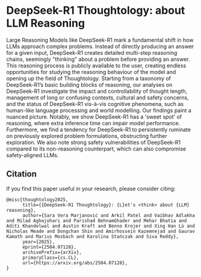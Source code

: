 # DeepSeek-R1 Thoughtology: <Thinking> about LLM Reasoning

Large Reasoning Models like DeepSeek-R1 mark a fundamental shift in how LLMs approach complex problems. Instead of directly producing an answer for a given input, DeepSeek-R1 creates detailed multi-step reasoning chains, seemingly "thinking" about a problem before providing an answer. This reasoning process is publicly available to the user, creating endless opportunities for studying the reasoning behaviour of the model and opening up the field of Thoughtology. Starting from a taxonomy of DeepSeek-R1’s basic building blocks of reasoning, our analyses on DeepSeek-R1 investigate the impact and controllability of thought length, management of long or confusing contexts, cultural and safety concerns, and the status of DeepSeek-R1 vis-à-vis
cognitive phenomena, such as human-like language processing and world modelling. Our findings paint a nuanced picture. Notably, we show DeepSeek-R1 has a 'sweet spot' of reasoning, where extra inference time can impair model performance. Furthermore, we find a tendency for DeepSeek-R1 to persistently ruminate on previously explored problem formulations, obstructing
further exploration. We also note strong safety vulnerabilities of DeepSeek-R1 compared to its non-reasoning counterpart, which can also compromise safety-aligned LLMs.


## Citation
If you find this paper useful in your research, please consider citing:

```
@misc{thoughtology2025,
      title={{DeepSeek-R1 Thoughtology}: {L}et's <think> about {LLM} reasoning}, 
      author={Sara Vera Marjanović and Arkil Patel and Vaibhav Adlakha and Milad Aghajohari and Parishad BehnamGhader and Mehar Bhatia and Aditi Khandelwal and Austin Kraft and Benno Krojer and Xing Han Lù and Nicholas Meade and Dongchan Shin and Amirhossein Kazemnejad and Gaurav Kamath and Marius Mosbach and Karolina Stańczak and Siva Reddy},
      year={2025},
      eprint={2504.07128},
      archivePrefix={arXiv},
      primaryClass={cs.CL},
      url={https://arxiv.org/abs/2504.07128}, 
}
```
